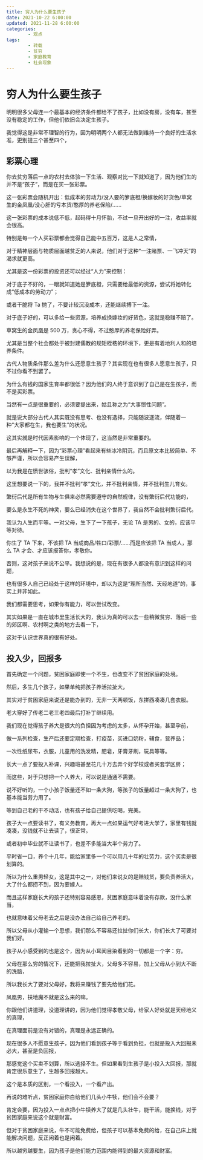 ```yaml
---
title: 穷人为什么要生孩子
date: 2021-10-22 6:00:00
updated: 2021-11-28 6:00:00
categories:
        - 观点
tags:
        - 转载
        - 贫穷
        - 家庭教育
        - 社会现象
---
```


# 穷人为什么要生孩子

明明很多父母连一个最基本的经济条件都给不了孩子，比如没有房，没有车，甚至没有稳定的工作，但他们依旧会决定生孩子。

我觉得这是非常不理智的行为，因为明明两个人都无法做到维持一个良好的生活水准，更别提三个甚至四个，

## 彩票心理

你去贫穷落后一点的农村去体验一下生活、观察对比一下就知道了，因为他们生的并不是“孩子”，而是在买一张彩票。

这一张彩票会随机开出：低成本的劳动力/没人要的箩底橙/换嫁妆的好货色/草窝生的金凤凰/没心肝的亏本货/憨厚的养老保险/……

这一张彩票的成本说低不低，起码得十月怀胎，不过一旦开出好的一注，收益率就会很高。

特别是每一个人买彩票都会觉得自己能中五百万，这是人之常情，

对于精神层面与物质层面越贫乏的人来说，他们对于这种“一注赌票、一飞冲天”的渴求就更高。

尤其是这一份彩票的投资还可以经过“人力”来控制：

对于底子不好的，一眼就知道她是箩底橙，只需要给最低的资源，尝试将她转化成“低成本的劳动力”；

或者干脆将 Ta 抛了，不要计较沉没成本，还能继续搏下一注。

对于底子好的，可以多给一些资源，培养成换嫁妆的好货色，这就是稳赚不赔了。

草窝生的金凤凰是 500 万，贪心不得，不过憨厚的养老保险好弄。

尤其是当整个社会都处于被封建儒教的规矩桎梏的环境下，更是有着地利人和的培养条件。

古代人物质条件那么差为什么还愿意生孩子？其实现在也有很多人愿意生孩子，只不过你看不到罢了。

为什么有钱的国家生育率都很低？因为他们的人终于意识到了自己是在生孩子，而不是买彩票。

当然有一点是很重要的，必须要提出来，姑且称之为“大事惯性问题”。

就是说大部分古代人其实既没有思考、也没有选择，只能随波逐流，伴随着一种“大家都在生，我也要生”的状况。

这其实就是时代因素影响的一个体现了，这当然是非常重要的。

最后再解释一下，因为“彩票心理”看起来有些冰冷阴沉，而且原文本比较简单、不够严谨，所以会容易产生误解，

以为我是在愤世骇俗，批判“孝”文化、批判亲情什么的。

这里想要说一下的，我并不批判“孝”文化，并不批判亲情，并不批判生儿育女。

繁衍后代是所有生物与生俱来必然需要遵守的自然规律，没有繁衍后代功能的，

要么是永生不死的神灵，要么已经消失在这个世界了，我自然不会批判繁衍后代。

我认为人生而平等。一对父母，生下了一下孩子，无论 TA 是男的、女的，应该平等对待。

你生了 TA 下来，不该把 TA 当成商品/牲口/彩票/……而是应该把 TA 当成人，那么 TA 才会、才应该报答你，孝敬你。

否则，这对孩子来说不公平。我想说的是，现在有很多人都没有意识到这样的问题，

也有很多人自己已经处于这样的环境中，却以为这是“理所当然、天经地道”的，事实上并非如此。

我们都需要思考，如果你有能力，可以尝试改变。

其实如果是一直在城市里生活长大的，我认为真的可以去一些稍微贫穷、落后一些的郊区啊、农村啊之类的地方去看一下，

这对于认识世界真的很有好处。

## 投入少，回报多

首先确定一个问题，贫困家庭即使一个不生，也改变不了贫困家庭的处境。

然后，多生几个孩子，如果单纯把孩子养活拉扯大，

其实对于贫困家庭来说还是能办到的，无非一天两顿饭，东拼西凑凑几套衣服。

老大穿好了传老二老三老四最后打补丁继续用。

我们现在觉得孩子养大是很大的负担因为考虑的太多，从怀孕开始，甚至孕前，

做一系列检查，生产后还要定期检查，打疫苗，买进口奶粉，辅食，营养品；

一次性纸尿布，衣服，儿童用的洗发精，肥皂，牙膏牙刷，玩具等等。

长大一点了要投入补课，兴趣班甚至花几十万去弄个好学校或者买套学区房；

而这些，对于只想把一个人养大，可以说是通通不需要。

说不好听的，一个小孩子饭量还不如一条大狗，等孩子的饭量超过一条大狗了，也基本能当劳力用了。

等到自己老的干不动活，也有孩子给自己提供吃喝，完美。

孩子大一点要读书了，有义务教育，再大一点如果运气好考进大学了，家里有钱就凑凑，没钱就不让去读了，很正常。

或者初中毕业就不让读书了，也差不多能当大半个劳力了。

平时省一口，养个十几年，能给家里多一个可以用几十年的壮劳力，这个买卖是很划算的。

所以为什么重男轻女，这是其中之一，对他们来说女的是赔钱货，要负责养活大，大了什么都捞不到，因为要嫁人。

而且这样家庭长大的孩子还特别容易感恩，贫困家庭意味着没有存款，没什么家当，

也就意味着父母老去之后是没办法自己给自己养老的。

所以父母从小灌输一个思想，我们那么不容易还拉扯你们长大，你们长大了可要对我们好。

孩子从小感受到的也是这个，因为从小耳闻目染看到的一切都是一个字：穷。

父母在那么穷的情况下，还能把我拉扯大，父母多不容易，加上父母从小到大不断的洗脑，

所以我长大了要对父母好，我将来赚钱了要先给他们花。

凤凰男，扶地魔不就是这么来的嘛。

你跟他们讲道理，没道理讲的，因为他们觉得孝敬父母，给家人好处就是天经地义的真理，

在真理面前是没有对错的，真理是永远正确的。



现在很多人不愿意生孩子，因为他们看到孩子等于看到负担，也就是投入大回报未必大，甚至是负回报，

那感觉这个买卖不划算，所以选择不生。但如果看到生孩子是小投入大回报，那就肯定很乐意生了，生越多回报越大。

这个是本质的区别，一个看投入，一个看产出。

再说的难听点，贫困家庭你白给他们几头小牛犊，他们会不会要？

肯定会要，因为投入一点点把小牛犊养大了就是几头壮牛，能干活，能换钱，对于贫困家庭来说这个就是财富。

但对于贫困家庭来说，牛不可能免费给，但孩子可以基本免费的给，在自己床上就能解决问题，反正闲着也是闲着。

所以越穷越要生，因为孩子是他们能力范围内能得到的最大资源和财富。
